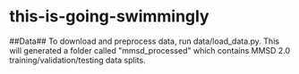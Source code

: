 # this-is-going-swimmingly

##Data##
To download and preprocess data, run data/load_data.py. This will generated a folder called "mmsd_processed" which contains MMSD 2.0 training/validation/testing data splits.
